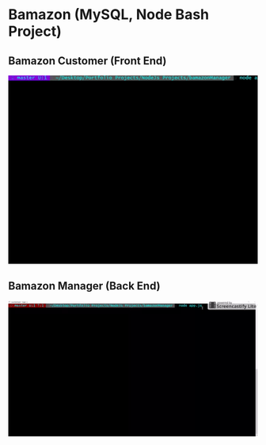 # Bamazon (MySQL, Node Bash Project)

 ## Bamazon Customer (Front End)
![alt text](https://github.com/dkayucf/bamazon-manager/blob/master/img/customer.gif "Bamazon customer prompt")


## Bamazon Manager (Back End)
![alt text](https://github.com/dkayucf/bamazon-manager/blob/master/img/manager.gif "Bamazon manager prompt")
